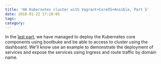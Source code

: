 ```yaml
---
title: 'HA Kubernetes cluster with Vagrant+CoreOS+Ansible, Part 5'
date: 2018-01-22 17:28:05
tags:
category:
---
```


In the [last part]("http://blog.wumuxian1988.com/2018/01/12/HA-Kubernetes-cluster-with-Vagrant-CoreOS-Ansible-Part-4/"), we have managed to deploy the Kubernetes core components using bootbuke and be able to access to cluster using the dashboard. We'll know use an example to demonstrate the deployment of services and expose the services using Ingress and route traffic by domain name.

